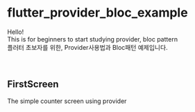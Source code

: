 # flutter_provider_bloc_example
Hello!<br>
This is for beginners to start studying provider, bloc pattern<br>
플러터 초보자를 위한, Provider사용법과 Bloc패턴 예제입니다.
<br><br><br>
<h2> FirstScreen </h2>
The simple counter screen using provider
